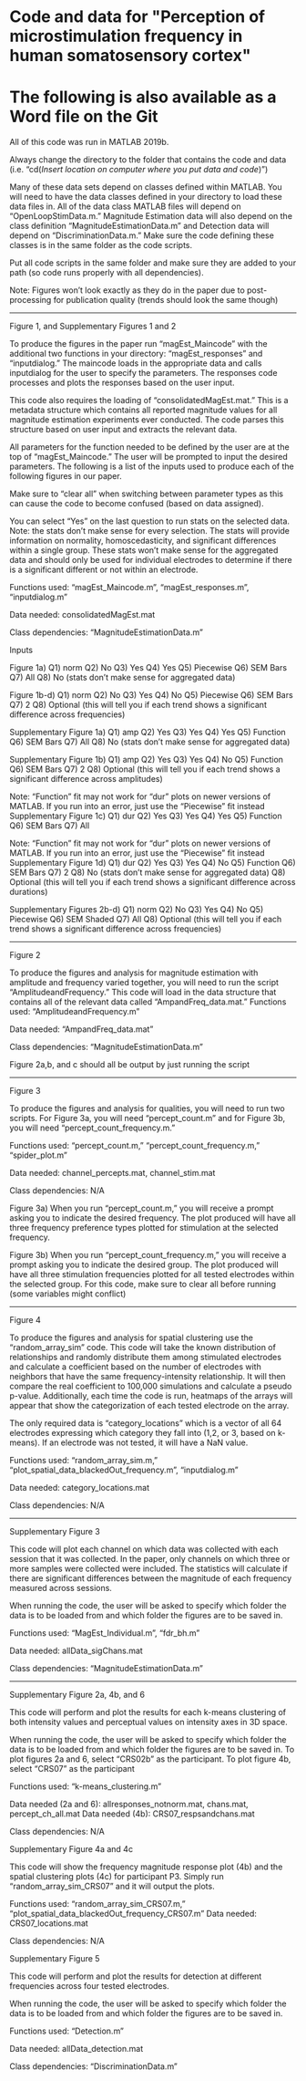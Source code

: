 # Code and data for "Perception of microstimulation frequency in human somatosensory cortex"

# The following is also available as a Word file on the Git

All of this code was run in MATLAB 2019b. 

Always change the directory to the folder that contains the code and data (i.e. “cd(*Insert location on computer where you put data and code*)”)

Many of these data sets depend on classes defined within MATLAB. You will need to have the data classes defined in your directory to load these data files in. All of the data class MATLAB files will depend on “OpenLoopStimData.m.” Magnitude Estimation data will also depend on the class definition “MagnitudeEstimationData.m” and Detection data will depend on “DiscriminationData.m.” Make sure the code defining these classes is in the same folder as the code scripts.

Put all code scripts in the same folder and make sure they are added to your path (so code runs properly with all dependencies).

Note: Figures won’t look exactly as they do in the paper due to post-processing for publication quality (trends should look the same though)

---------------------------------------------------------------------------------------------------------------------------------------------------------

Figure 1, and Supplementary Figures 1 and 2

To produce the figures in the paper run “magEst_Maincode” with the additional two functions in your directory: “magEst_responses” and “inputdialog.” The maincode loads in the appropriate data and calls inputdialog for the user to specify the parameters. The responses code processes and plots the responses based on the user input. 

This code also requires the loading of “consolidatedMagEst.mat.” This is a metadata structure which contains all reported magnitude values for all magnitude estimation experiments ever conducted. The code parses this structure based on user input and extracts the relevant data. 

All parameters for the function needed to be defined by the user are at the top of “magEst_Maincode.” The user will be prompted to input the desired parameters. The following is a list of the inputs used to produce each of the following figures in our paper. 

Make sure to “clear all” when switching between parameter types as this can cause the code to become confused (based on data assigned). 

You can select “Yes” on the last question to run stats on the selected data. Note: the stats don’t make sense for every selection. The stats will provide information on normality, homoscedasticity, and significant differences within a single group. These stats won’t make sense for the aggregated data and should only be used for individual electrodes to determine if there is a significant different or not within an electrode.  

Functions used: “magEst_Maincode.m”, “magEst_responses.m”, “inputdialog.m”

Data needed: consolidatedMagEst.mat

Class dependencies: “MagnitudeEstimationData.m”


Inputs

Figure 1a) 
Q1) norm
Q2) No
Q3) Yes
Q4) Yes
Q5) Piecewise
Q6) SEM Bars
Q7) All
Q8) No (stats don’t make sense for aggregated data)

Figure 1b-d)
Q1) norm
Q2) No
Q3) Yes
Q4) No
Q5) Piecewise
Q6) SEM Bars
Q7) 2
Q8) Optional (this will tell you if each trend shows a significant difference across frequencies)

Supplementary Figure 1a) 
Q1) amp
Q2) Yes
Q3) Yes
Q4) Yes
Q5) Function
Q6) SEM Bars
Q7) All 
Q8) No (stats don’t make sense for aggregated data)

Supplementary Figure 1b)
Q1) amp
Q2) Yes
Q3) Yes
Q4) No
Q5) Function
Q6) SEM Bars
Q7) 2
Q8) Optional (this will tell you if each trend shows a significant difference across amplitudes)

Note: “Function” fit may not work for “dur” plots on newer versions of MATLAB. If you run into an error, just use the “Piecewise” fit instead
Supplementary Figure 1c)
Q1) dur
Q2) Yes
Q3) Yes
Q4) Yes
Q5) Function
Q6) SEM Bars
Q7) All

Note: “Function” fit may not work for “dur” plots on newer versions of MATLAB. If you run into an error, just use the “Piecewise” fit instead
Supplementary Figure 1d)
Q1) dur
Q2) Yes
Q3) Yes
Q4) No
Q5) Function
Q6) SEM Bars
Q7) 2
Q8) No (stats don’t make sense for aggregated data)
Q8) Optional (this will tell you if each trend shows a significant difference across durations)

Supplementary Figures 2b-d)
Q1) norm
Q2) No
Q3) Yes
Q4) No
Q5) Piecewise
Q6) SEM Shaded
Q7) All
Q8) Optional (this will tell you if each trend shows a significant difference across frequencies)

------------------------------------------------------------------------------------------------------------------------------------------
Figure 2

To produce the figures and analysis for magnitude estimation with amplitude and frequency varied together, you will need to run the script “AmplitudeandFrequency.” This code will load in the data structure that contains all of the relevant data called “AmpandFreq_data.mat.” 
Functions used: “AmplitudeandFrequency.m”

Data needed: “AmpandFreq_data.mat”

Class dependencies: “MagnitudeEstimationData.m”

Figure 2a,b, and c should all be output by just running the script


------------------------------------------------------------------------------------------------------------------------------------------
Figure 3

To produce the figures and analysis for qualities, you will need to run two scripts. For Figure 3a, you will need “percept_count.m” and for Figure 3b, you will need “percept_count_frequency.m.”

Functions used: “percept_count.m,” “percept_count_frequency.m,” “spider_plot.m”

Data needed: channel_percepts.mat, channel_stim.mat

Class dependencies: N/A

Figure 3a)
When you run “percept_count.m,” you will receive a prompt asking you to indicate the desired frequency. The plot produced will have all three frequency preference types plotted for stimulation at the selected frequency.

Figure 3b)
When you run “percept_count_frequency.m,” you will receive a prompt asking you to indicate the desired group. The plot produced will have all three stimulation frequencies plotted for all tested electrodes within the selected group. For this code, make sure to clear all before running (some variables might conflict)

------------------------------------------------------------------------------------------------------------------------------------------

Figure 4

To produce the figures and analysis for spatial clustering use the “random_array_sim” code. This code will take the known distribution of relationships and randomly distribute them among stimulated electrodes and calculate a coefficient based on the number of electrodes with neighbors that have the same frequency-intensity relationship. It will then compare the real coefficient to 100,000 simulations and calculate a pseudo p-value.  Additionally, each time the code is run, heatmaps of the arrays will appear that show the categorization of each tested electrode on the array. 

The only required data is “category_locations” which is a vector of all 64 electrodes expressing which category they fall into (1,2, or 3, based on k-means). If an electrode was not tested, it will have a NaN value. 

Functions used: “random_array_sim.m,” “plot_spatial_data_blackedOut_frequency.m”, “inputdialog.m” 

Data needed: category_locations.mat

Class dependencies: N/A

------------------------------------------------------------------------------------------------------------------------------------------
Supplementary Figure 3

This code will plot each channel on which data was collected with each session that it was collected. In the paper, only channels on which three or more samples were collected were included. The statistics will calculate if there are significant differences between the magnitude of each frequency measured across sessions. 

When running the code, the user will be asked to specify which folder the data is to be loaded from and which folder the figures are to be saved in. 

Functions used: “MagEst_Individual.m”, “fdr_bh.m” 

Data needed: allData_sigChans.mat

Class dependencies: “MagnitudeEstimationData.m”

------------------------------------------------------------------------------------------------------------------------------------------

Supplementary Figure 2a, 4b, and 6

This code will perform and plot the results for each k-means clustering of both intensity values and perceptual values on intensity axes in 3D space.  

When running the code, the user will be asked to specify which folder the data is to be loaded from and which folder the figures are to be saved in. To plot figures 2a and 6, select “CRS02b” as the participant. To plot figure 4b, select “CRS07” as the participant

Functions used: “k-means_clustering.m”

Data needed (2a and 6): allresponses_notnorm.mat, chans.mat, percept_ch_all.mat
Data needed (4b): CRS07_respsandchans.mat

Class dependencies: N/A


Supplementary Figure 4a and 4c

This code will show the frequency magnitude response plot (4b) and the spatial clustering plots (4c) for participant P3. Simply run “random_array_sim_CRS07” and it will output the plots.

Functions used: “random_array_sim_CRS07.m,” “plot_spatial_data_blackedOut_frequency_CRS07.m”
Data needed: CRS07_locations.mat

Class dependencies: N/A

Supplementary Figure 5

This code will perform and plot the results for detection at different frequencies across four tested electrodes.

When running the code, the user will be asked to specify which folder the data is to be loaded from and which folder the figures are to be saved in. 

Functions used: “Detection.m”

Data needed: allData_detection.mat

Class dependencies: “DiscriminationData.m”


